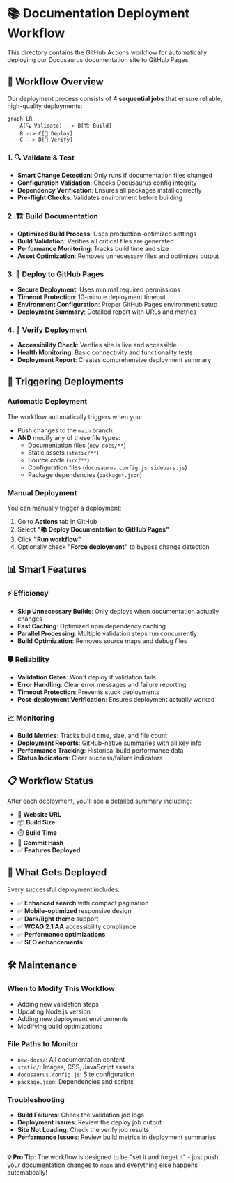 # 📚 Documentation Deployment Workflow

This directory contains the GitHub Actions workflow for automatically deploying our Docusaurus documentation site to GitHub Pages.

## 🚀 Workflow Overview

Our deployment process consists of **4 sequential jobs** that ensure reliable, high-quality deployments:

```mermaid
graph LR
    A[🔍 Validate] --> B[🏗️ Build]
    B --> C[🚀 Deploy]
    C --> D[🧪 Verify]
```

### 1. 🔍 Validate & Test
- **Smart Change Detection**: Only runs if documentation files changed
- **Configuration Validation**: Checks Docusaurus config integrity
- **Dependency Verification**: Ensures all packages install correctly
- **Pre-flight Checks**: Validates environment before building

### 2. 🏗️ Build Documentation
- **Optimized Build Process**: Uses production-optimized settings
- **Build Validation**: Verifies all critical files are generated
- **Performance Monitoring**: Tracks build time and size
- **Asset Optimization**: Removes unnecessary files and optimizes output

### 3. 🚀 Deploy to GitHub Pages
- **Secure Deployment**: Uses minimal required permissions
- **Timeout Protection**: 10-minute deployment timeout
- **Environment Configuration**: Proper GitHub Pages environment setup
- **Deployment Summary**: Detailed report with URLs and metrics

### 4. 🧪 Verify Deployment
- **Accessibility Check**: Verifies site is live and accessible
- **Health Monitoring**: Basic connectivity and functionality tests
- **Deployment Report**: Creates comprehensive deployment summary

## 🎯 Triggering Deployments

### Automatic Deployment
The workflow automatically triggers when you:
- Push changes to the `main` branch
- **AND** modify any of these file types:
  - Documentation files (`new-docs/**`)
  - Static assets (`static/**`)
  - Source code (`src/**`)
  - Configuration files (`docusaurus.config.js`, `sidebars.js`)
  - Package dependencies (`package*.json`)

### Manual Deployment
You can manually trigger a deployment:
1. Go to **Actions** tab in GitHub
2. Select **"📚 Deploy Documentation to GitHub Pages"**
3. Click **"Run workflow"**
4. Optionally check **"Force deployment"** to bypass change detection

## 📊 Smart Features

### ⚡ Efficiency
- **Skip Unnecessary Builds**: Only deploys when documentation actually changes
- **Fast Caching**: Optimized npm dependency caching
- **Parallel Processing**: Multiple validation steps run concurrently
- **Build Optimization**: Removes source maps and debug files

### 🛡️ Reliability
- **Validation Gates**: Won't deploy if validation fails
- **Error Handling**: Clear error messages and failure reporting
- **Timeout Protection**: Prevents stuck deployments
- **Post-deployment Verification**: Ensures deployment actually worked

### 📈 Monitoring
- **Build Metrics**: Tracks build time, size, and file count
- **Deployment Reports**: GitHub-native summaries with all key info
- **Performance Tracking**: Historical build performance data
- **Status Indicators**: Clear success/failure indicators

## 📋 Workflow Status

After each deployment, you'll see a detailed summary including:
- 📍 **Website URL**
- 📦 **Build Size**
- ⏱️ **Build Time**
- 🔗 **Commit Hash**
- ✅ **Features Deployed**

## 🔧 What Gets Deployed

Every successful deployment includes:
- ✅ **Enhanced search** with compact pagination
- ✅ **Mobile-optimized** responsive design
- ✅ **Dark/light theme** support
- ✅ **WCAG 2.1 AA** accessibility compliance
- ✅ **Performance optimizations**
- ✅ **SEO enhancements**

## 🛠️ Maintenance

### When to Modify This Workflow
- Adding new validation steps
- Updating Node.js version
- Adding new deployment environments
- Modifying build optimizations

### File Paths to Monitor
- `new-docs/`: All documentation content
- `static/`: Images, CSS, JavaScript assets
- `docusaurus.config.js`: Site configuration
- `package.json`: Dependencies and scripts

### Troubleshooting
- **Build Failures**: Check the validation job logs
- **Deployment Issues**: Review the deploy job output
- **Site Not Loading**: Check the verify job results
- **Performance Issues**: Review build metrics in deployment summaries

---

**💡 Pro Tip**: The workflow is designed to be "set it and forget it" - just push your documentation changes to `main` and everything else happens automatically!
